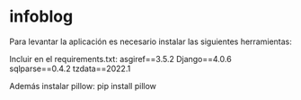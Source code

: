 # infoblog
Para levantar la aplicación es necesario instalar las siguientes herramientas:

Incluir en el requirements.txt:
asgiref==3.5.2
Django==4.0.6
sqlparse==0.4.2
tzdata==2022.1

Además instalar pillow: 
pip install pillow